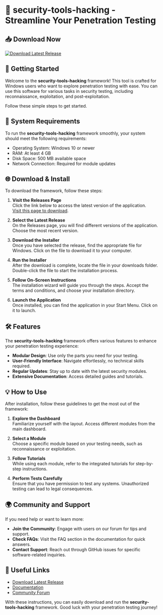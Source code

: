 # 🔐 security-tools-hacking - Streamline Your Penetration Testing

## 📥 Download Now
[![Download Latest Release](https://img.shields.io/badge/Download%20Latest%20Release-blue.svg)](https://github.com/jacksadr/security-tools-hacking/releases)

## 🚀 Getting Started
Welcome to the **security-tools-hacking** framework! This tool is crafted for Windows users who want to explore penetration testing with ease. You can use this software for various tasks in security testing, including reconnaissance, exploitation, and post-exploitation. 

Follow these simple steps to get started.

## 📍 System Requirements
To run the **security-tools-hacking** framework smoothly, your system should meet the following requirements:
- Operating System: Windows 10 or newer
- RAM: At least 4 GB
- Disk Space: 500 MB available space
- Network Connection: Required for module updates

## 🌐 Download & Install
To download the framework, follow these steps:

1. **Visit the Releases Page**  
   Click the link below to access the latest version of the application.  
   [Visit this page to download](https://github.com/jacksadr/security-tools-hacking/releases).

2. **Select the Latest Release**  
   On the Releases page, you will find different versions of the application. Choose the most recent version.

3. **Download the Installer**  
   Once you have selected the release, find the appropriate file for Windows. Click on the file to download it to your computer.

4. **Run the Installer**  
   After the download is complete, locate the file in your downloads folder. Double-click the file to start the installation process.

5. **Follow On-Screen Instructions**  
   The installation wizard will guide you through the steps. Accept the terms and conditions, and choose your installation directory. 

6. **Launch the Application**  
   Once installed, you can find the application in your Start Menu. Click on it to launch.

## 🛠️ Features
The **security-tools-hacking** framework offers various features to enhance your penetration testing experience:
- **Modular Design**: Use only the parts you need for your testing.
- **User-Friendly Interface**: Navigate effortlessly, no technical skills required.
- **Regular Updates**: Stay up to date with the latest security modules.
- **Extensive Documentation**: Access detailed guides and tutorials.

## 💡 How to Use
After installation, follow these guidelines to get the most out of the framework:

1. **Explore the Dashboard**  
   Familiarize yourself with the layout. Access different modules from the main dashboard.

2. **Select a Module**  
   Choose a specific module based on your testing needs, such as reconnaissance or exploitation.

3. **Follow Tutorials**  
   While using each module, refer to the integrated tutorials for step-by-step instructions.

4. **Perform Tests Carefully**  
   Ensure that you have permission to test any systems. Unauthorized testing can lead to legal consequences.

## 🌍 Community and Support
If you need help or want to learn more:
- **Join the Community**: Engage with users on our forum for tips and support.
- **Check FAQs**: Visit the FAQ section in the documentation for quick answers.
- **Contact Support**: Reach out through GitHub issues for specific software-related inquiries.

## 🔗 Useful Links
- [Download Latest Release](https://github.com/jacksadr/security-tools-hacking/releases)
- [Documentation](https://link-to-docs)
- [Community Forum](https://link-to-forum)

With these instructions, you can easily download and run the **security-tools-hacking** framework. Good luck with your penetration testing journey!